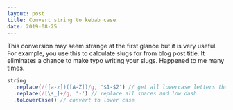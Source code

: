 ```yaml
---
layout: post
title: Convert string to kebab case
date: 2019-08-25
---
```


This conversion may seem strange at the first glance but it is very useful. For example, you use this to calculate slugs for from blog post title. It eliminates a chance to make typo writing your slugs. Happened to me many times.

```js
string
  .replace(/([a-z])([A-Z])/g, '$1-$2') // get all lowercase letters that are near to uppercase ones
  .replace(/[\s_]+/g, '-') // replace all spaces and low dash
  .toLowerCase() // convert to lower case
```

<!-- resources:
  - name: GitHub Gist comment
    url: https://gist.github.com/thevangelist/8ff91bac947018c9f3bfaad6487fa149#gistcomment-2659294 -->
